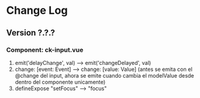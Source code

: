 # Change Log

## Version ?.?.?

### Component: ck-input.vue

1. emit('delayChange', val) --> emit('changeDelayed', val)
2. change: [event: Event] --> change: [value: Value] (antes se emita con el @change del input, ahora se emite cuando cambia el modelValue desde dentro del componente unicamente)
3. defineExpose "setFocus" --> "focus"